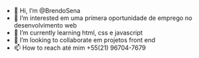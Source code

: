 - 👋 Hi, I’m @BrendoSena
- 👀 I’m interested em uma primera oportunidade de emprego no desenvolvimento web
- 🌱 I’m currently learning  html, css e javascript
- 💞️ I’m looking to collaborate em projetos front end
- 📫 How to reach até mim +55(21) 96704-7679

<!---
BrendoSena/BrendoSena is a ✨ special ✨ repository because its `README.md` (this file) appears on your GitHub profile.
You can click the Preview link to take a look at your changes.
--->
